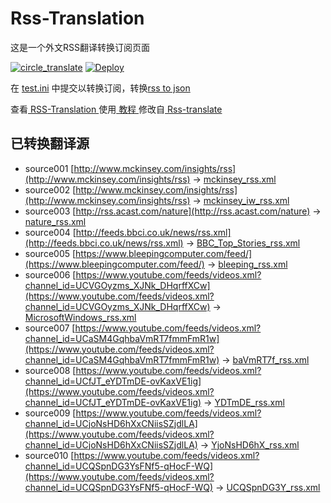 # Rss-Translation

这是一个外文RSS翻译转换订阅页面 

[![circle_translate](https://github.com/lingdujieshuo/Rss-Translation/actions/workflows/circle_translate.yml/badge.svg)](https://github.com/lingdujieshuo/Rss-Translation/actions/workflows/circle_translate.yml)
[![Deploy](https://github.com/lingdujieshuo/Rss-Translation/actions/workflows/jekyll-gh-pages.yml/badge.svg)](https://github.com/lingdujieshuo/Rss-Translation/actions/workflows/jekyll-gh-pages.yml)

在 [test.ini](https://github.com/lingdujieshuo/Rss-Translation/blob/main/test.ini) 中提交以转换订阅，转换[rss to json](https://rss2json.com/)

查看[ RSS-Translation ](https://lingdujieshuo.github.io/RSS-Translation)使用[ 教程 ](https://www.tjsky.net/tutorial/644)修改自[ Rss-translate ](https://github.com/rcy1314/Rss-Translation/)

## 已转换翻译源

 - source001 [http://www.mckinsey.com/insights/rss](http://www.mckinsey.com/insights/rss) -> [mckinsey_rss.xml](rss/mckinsey_rss.xml)
 - source002 [http://www.mckinsey.com/insights/rss](http://www.mckinsey.com/insights/rss) -> [mckinsey_iw_rss.xml](rss/mckinsey_iw_rss.xml)
 - source003 [http://rss.acast.com/nature](http://rss.acast.com/nature) -> [nature_rss.xml](rss/nature_rss.xml)
 - source004 [http://feeds.bbci.co.uk/news/rss.xml](http://feeds.bbci.co.uk/news/rss.xml) -> [BBC_Top_Stories_rss.xml](rss/BBC_Top_Stories_rss.xml)
 - source005 [https://www.bleepingcomputer.com/feed/](https://www.bleepingcomputer.com/feed/) -> [bleeping_rss.xml](rss/bleeping_rss.xml)
 - source006 [https://www.youtube.com/feeds/videos.xml?channel_id=UCVGOyzms_XJNk_DHqrffXCw](https://www.youtube.com/feeds/videos.xml?channel_id=UCVGOyzms_XJNk_DHqrffXCw) -> [MicrosoftWindows_rss.xml](rss/MicrosoftWindows_rss.xml)
 - source007 [https://www.youtube.com/feeds/videos.xml?channel_id=UCaSM4GqhbaVmRT7fmmFmR1w](https://www.youtube.com/feeds/videos.xml?channel_id=UCaSM4GqhbaVmRT7fmmFmR1w) -> [baVmRT7f_rss.xml](rss/baVmRT7f_rss.xml)
 - source008 [https://www.youtube.com/feeds/videos.xml?channel_id=UCfJT_eYDTmDE-ovKaxVE1ig](https://www.youtube.com/feeds/videos.xml?channel_id=UCfJT_eYDTmDE-ovKaxVE1ig) -> [YDTmDE_rss.xml](rss/YDTmDE_rss.xml)
 - source009 [https://www.youtube.com/feeds/videos.xml?channel_id=UCjoNsHD6hXxCNiisSZjdlLA](https://www.youtube.com/feeds/videos.xml?channel_id=UCjoNsHD6hXxCNiisSZjdlLA) -> [YjoNsHD6hX_rss.xml](rss/YjoNsHD6hX_rss.xml)
 - source010 [https://www.youtube.com/feeds/videos.xml?channel_id=UCQSpnDG3YsFNf5-qHocF-WQ](https://www.youtube.com/feeds/videos.xml?channel_id=UCQSpnDG3YsFNf5-qHocF-WQ) -> [UCQSpnDG3Y_rss.xml](rss/UCQSpnDG3Y_rss.xml)
